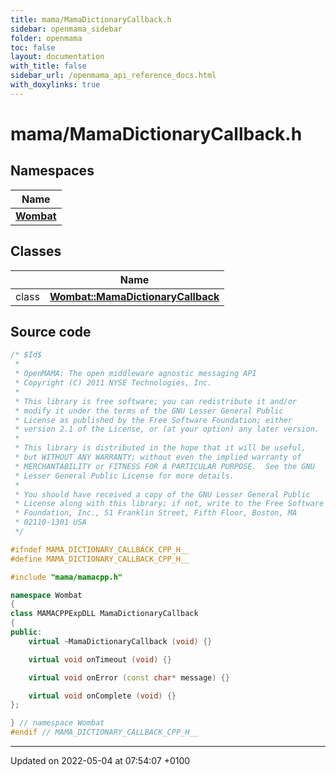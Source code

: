 ```yaml
---
title: mama/MamaDictionaryCallback.h
sidebar: openmama_sidebar
folder: openmama
toc: false
layout: documentation
with_title: false
sidebar_url: /openmama_api_reference_docs.html
with_doxylinks: true
---
```


# mama/MamaDictionaryCallback.h



## Namespaces

| Name           |
| -------------- |
| **[Wombat](namespaceWombat.html)**  |

## Classes

|                | Name           |
| -------------- | -------------- |
| class | **[Wombat::MamaDictionaryCallback](classWombat_1_1MamaDictionaryCallback.html)**  |




## Source code

```cpp
/* $Id$
 *
 * OpenMAMA: The open middleware agnostic messaging API
 * Copyright (C) 2011 NYSE Technologies, Inc.
 *
 * This library is free software; you can redistribute it and/or
 * modify it under the terms of the GNU Lesser General Public
 * License as published by the Free Software Foundation; either
 * version 2.1 of the License, or (at your option) any later version.
 *
 * This library is distributed in the hope that it will be useful,
 * but WITHOUT ANY WARRANTY; without even the implied warranty of
 * MERCHANTABILITY or FITNESS FOR A PARTICULAR PURPOSE.  See the GNU
 * Lesser General Public License for more details.
 *
 * You should have received a copy of the GNU Lesser General Public
 * License along with this library; if not, write to the Free Software
 * Foundation, Inc., 51 Franklin Street, Fifth Floor, Boston, MA
 * 02110-1301 USA
 */

#ifndef MAMA_DICTIONARY_CALLBACK_CPP_H__
#define MAMA_DICTIONARY_CALLBACK_CPP_H__

#include "mama/mamacpp.h"

namespace Wombat 
{
class MAMACPPExpDLL MamaDictionaryCallback
{
public:
    virtual ~MamaDictionaryCallback (void) {}

    virtual void onTimeout (void) {}

    virtual void onError (const char* message) {}

    virtual void onComplete (void) {}
};

} // namespace Wombat
#endif // MAMA_DICTIONARY_CALLBACK_CPP_H__
```


-------------------------------

Updated on 2022-05-04 at 07:54:07 +0100
